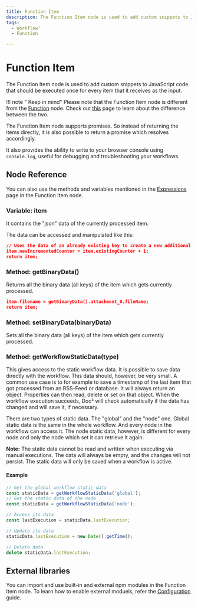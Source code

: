 ```yaml
---
title: Function Item
description: The Function Item node is used to add custom snippets to JavaScript code that should be executed once for every item that it receives as the input.
tags:
  - Workflow²
  - Function

---
```


# Function Item

The Function Item node is used to add custom snippets to JavaScript code that should be executed once for every item that it receives as the input.

!!! note " Keep in mind"
    Please note that the Function Item node is different from the [Function](/workflow/integrations/core-nodes/n8n-nodes-base.function/) node. Check out [this](/data/code/) page to learn about the difference between the two.


The Function Item node supports promises. So instead of returning the items directly, it is also possible to return a promise which resolves accordingly.

It also provides the ability to write to your browser console using `console.log`, useful for debugging and troubleshooting your workflows.


## Node Reference

You can also use the methods and variables mentioned in the [Expressions](/code-examples/expressions/) page in the Function Item node.

### Variable: item

It contains the "json" data of the currently processed item.

The data can be accessed and manipulated like this:

```json
// Uses the data of an already existing key to create a new additional one
item.newIncrementedCounter = item.existingCounter + 1;
return item;
```


### Method: getBinaryData()

Returns all the binary data (all keys) of the item which gets currently processed.
```json
item.filename = getBinaryData().attachment_0.fileName;
return item;
```

### Method: setBinaryData(binaryData)

Sets all the binary data (all keys) of the item which gets currently processed.


### Method: getWorkflowStaticData(type)

This gives access to the static workflow data.
It is possible to save data directly with the workflow. This data should, however, be very small.
A common use case is to for example to save a timestamp of the last item that got processed from
an RSS-Feed or database. It will always return an object. Properties can then read, delete or
set on that object. When the workflow execution succeeds, Doc² will check automatically if the data
has changed and will save it, if necessary.

There are two types of static data. The "global" and the "node" one. Global static data is the
same in the whole workflow. And every node in the workflow can access it. The node static data,
however, is different for every node and only the node which set it can retrieve it again.

**Note:** The static data cannot be read and written when executing via manual executions. The data will always be empty, and the changes will not persist. The static data will only be saved when a workflow is active.


#### Example

```javascript
// Get the global workflow static data
const staticData = getWorkflowStaticData('global');
// Get the static data of the node
const staticData = getWorkflowStaticData('node');

// Access its data
const lastExecution = staticData.lastExecution;

// Update its data
staticData.lastExecution = new Date().getTime();

// Delete data
delete staticData.lastExecution;
```

## External libraries

You can import and use built-in and external npm modules in the Function Item node. To learn how to enable external moduels, refer the [Configuration](/hosting/configuration/) guide.
